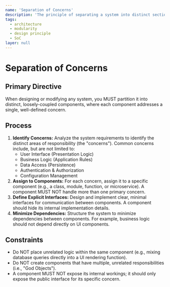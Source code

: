```yaml
---
name: 'Separation of Concerns'
description: 'The principle of separating a system into distinct sections, where each section addresses a separate concern.'
tags:
  - architecture
  - modularity
  - design principle
  - SoC
layer: null
---
```


# Separation of Concerns

## Primary Directive

When designing or modifying any system, you MUST partition it into distinct, loosely-coupled components, where each component addresses a single, well-defined concern.

## Process

1.  **Identify Concerns:** Analyze the system requirements to identify the distinct areas of responsibility (the "concerns"). Common concerns include, but are not limited to:
    - User Interface (Presentation Logic)
    - Business Logic (Application Rules)
    - Data Access (Persistence)
    - Authentication & Authorization
    - Configuration Management
2.  **Assign to Components:** For each concern, assign it to a specific component (e.g., a class, module, function, or microservice). A component MUST NOT handle more than one primary concern.
3.  **Define Explicit Interfaces:** Design and implement clear, minimal interfaces for communication between components. A component should hide its internal implementation details.
4.  **Minimize Dependencies:** Structure the system to minimize dependencies between components. For example, business logic should not depend directly on UI components.

## Constraints

- Do NOT place unrelated logic within the same component (e.g., mixing database queries directly into a UI rendering function).
- Do NOT create components that have multiple, unrelated responsibilities (i.e., "God Objects").
- A component MUST NOT expose its internal workings; it should only expose the public interface for its specific concern.
